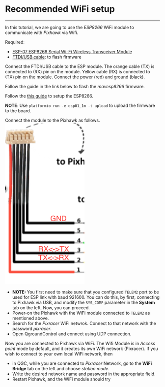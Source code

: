 # Recommended WiFi setup
---

In this tutorial, we are going to use the *ESP8266* WiFi module to communicate with *Pixhawk* via Wifi.

Required:
* [ESP-07 ESP8266 Serial Wi-Fi Wireless Transceiver Module](http://www.dx.com/p/esp-07-esp8266-serial-wi-f-wireless-module-w-built-in-antenna-compatible-with-3-3v-5v-for-arduino-400559#.V0rfbGMwzww)
* [FTDI/USB cable](http://www.robotshop.com/en/ftdi-usb-to-ttl-serial-cable-5v.html): to flash firmware

Connect the FTDI/USB cable to the ESP module. The orange cable (TX) is connected to (RX) pin on the module. Yellow cable (RX) is connected to (TX) pin on the module. Connect the power (red) and ground (black).

Follow the guide in the link below to flash the *mavesp8266* firmware.

<div class="info">
Follow the
<a href="https://pixhawk.org/peripherals/8266">this guide</a>
to setup the ESP8266.
</div>

**NOTE**: Use `platformio run -e esp01_1m -t upload` to upload the firmware to the board.

Connect the module to the Pixhawk as follows.
![](pixhawk_telem_cable.png)
* **NOTE:** You first need to make sure that you configured `TELEM2` port to be used for ESP link with baud 921600. You can do this, by first, connecting to Pixhawk via USB, and modify the `SYS_COMP` parameter in the **System** tab on the left. Now, you can proceed.
* Power-on the Pixhawk with the WiFi module connected to `TELEM2` as mentioned above.
* Search for the *Pixracer* WiFi netwrok. Connect to that network with the password *pixracer*.
* Open QgroundControl and connect using UDP connection.

Now you are connected to Pixhawk via WiFi. The Wifi Module is in *Access point* mode by default, and it creates its own WiFi network (Pixracer). If you wish to connect to your own local WiFi network, then
* in QGC, while you are connected to *Pixracer* Network, go to the **WiFi Bridge** tab on the left and choose *station mode*.
* Write the desired network name and password in the appropriate field.
* Restart Pixhawk, and the WiFi module should try

